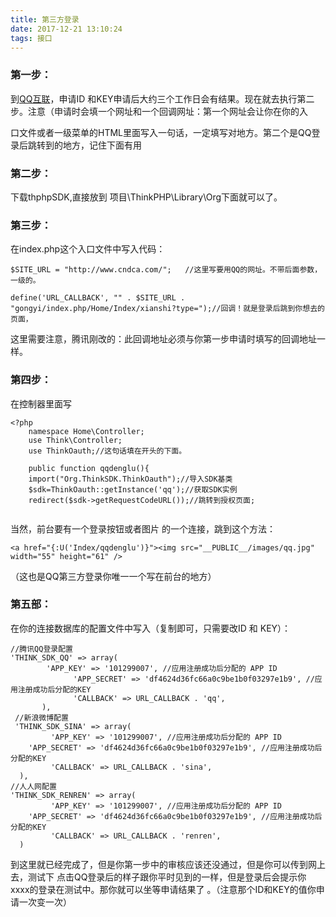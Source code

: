```yaml
---
title: 第三方登录
date: 2017-12-21 13:10:24
tags: 接口
---
```



### 第一步：

到[QQ互联](http://connect.qq.com)，申请ID 和KEY申请后大约三个工作日会有结果。现在就去执行第二步。注意（申请时会填一个网址和一个回调网址：第一个网址会让你在你的入

口文件或者一级菜单的HTML里面写入一句话，一定填写对地方。第二个是QQ登录后跳转到的地方，记住下面有用

### 第二步：

下载thphpSDK,直接放到 项目\ThinkPHP\Library\Org下面就可以了。

### 第三步：

在index.php这个入口文件中写入代码：	

```
$SITE_URL = "http://www.cndca.com/";   //这里写要用QQ的网址。不带后面参数，一级的。

define('URL_CALLBACK', "" . $SITE_URL . "gongyi/index.php/Home/Index/xianshi?type=");//回调！就是登录后跳到你想去的页面，
```
这里需要注意，腾讯刚改的：此回调地址必须与你第一步申请时填写的回调地址一样。

### 第四步：

在控制器里面写

```
<?php
	namespace Home\Controller;
	use Think\Controller;
	use ThinkOauth;//这句话填在开头的下面。
	
	public function qqdenglu(){
	import("Org.ThinkSDK.ThinkOauth");//导入SDK基类 
	$sdk=ThinkOauth::getInstance('qq');//获取SDK实例 
	redirect($sdk->getRequestCodeURL());//跳转到授权页面; 
	
```

当然，前台要有一个登录按钮或者图片 的一个连接，跳到这个方法：

```
<a href="{:U('Index/qqdenglu')}"><img src="__PUBLIC__/images/qq.jpg" width="55" height="61" />
```

（这也是QQ第三方登录你唯一一个写在前台的地方）

### 第五部：

在你的连接数据库的配置文件中写入（复制即可，只需要改ID  和  KEY）：

```
//腾讯QQ登录配置 
'THINK_SDK_QQ' => array( 
		'APP_KEY' => '101299007', //应用注册成功后分配的 APP ID 
			  'APP_SECRET' => 'df4624d36fc66a0c9be1b0f03297e1b9', //应用注册成功后分配的KEY 
			  'CALLBACK' => URL_CALLBACK . 'qq', 
	   ), 
 //新浪微博配置 
 'THINK_SDK_SINA' => array( 
		 'APP_KEY' => '101299007', //应用注册成功后分配的 APP ID 
	'APP_SECRET' => 'df4624d36fc66a0c9be1b0f03297e1b9', //应用注册成功后分配的KEY 
		 'CALLBACK' => URL_CALLBACK . 'sina', 
  ), 
//人人网配置 
'THINK_SDK_RENREN' => array( 
		 'APP_KEY' => '101299007', //应用注册成功后分配的 APP ID 
	'APP_SECRET' => 'df4624d36fc66a0c9be1b0f03297e1b9', //应用注册成功后分配的KEY 
		 'CALLBACK' => URL_CALLBACK . 'renren', 
  ) 
```

到这里就已经完成了，但是你第一步中的审核应该还没通过，但是你可以传到网上去，测试下 点击QQ登录后的样子跟你平时见到的一样，但是登录后会提示你 xxxx的登录在测试中。那你就可以坐等申请结果了 。（注意那个ID和KEY的值你申请一次变一次）